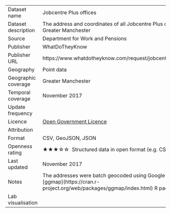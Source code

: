 <table>
<tr>
	<td>Dataset name</td>
	<td>Jobcentre Plus offices</td>
</tr>
<tr>
	<td>Dataset description</td>
	<td>The address and coordinates of all Jobcentre Plus offices in Greater Manchester</td>
</tr>
<tr>
	<td>Source</td>
	<td>Department for Work and Pensions</td>
</tr>
<tr>
	<td>Publisher</td>
	<td>WhatDoTheyKnow</td>
</tr>
<tr>
	<td>Publisher URL</td>
	<td><a href="https://www.whatdotheyknow.com/request/jobcentre_plus_district"></a>https://www.whatdotheyknow.com/request/jobcentre_plus_district</td>
</tr>
<tr>
	<td>Geography</td>
	<td>Point data</td>
</tr>
<tr>
	<td>Geographic coverage</td>
	<td>Greater Manchester</td>
</tr>
<tr>
	<td>Temporal coverage</td>
	<td>November 2017</td>
</tr>
<tr>
	<td>Update frequency</td>
	<td></td>
</tr>
<tr>
	<td>Licence</td>
	<td><a href="http://www.nationalarchives.gov.uk/doc/open-government-licence/version/3/">Open Government Licence</a></td>
</tr>
<tr>
	<td>Attribution</td>
	<td></td>
</tr>
<tr>
	<td>Format</td>
	<td>CSV, GeoJSON, JSON</td>
</tr>
<tr>
	<td>Openness rating</td>
	<td>&#9733&#9733&#9733&#9734&#9734&nbsp; Structured data in open format (e.g. CSV)</td>
</tr>
<tr>
	<td>Last updated</td>
	<td>November 2017</td>
</tr>
<tr>
	<td>Notes</td>
	<td>The addresses were batch geocoded using Google Maps with the [ggmap](https://cran.r-project.org/web/packages/ggmap/index.html) R package.</td>
</tr>
<tr>
	<td>Lab visualisation</td>
	<td><a href=""></a></td>
</tr>
</table>

